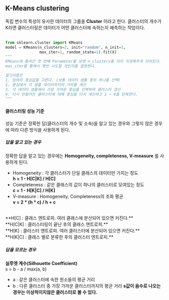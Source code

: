 ## K-Means clustering

독립 변수의 특성이 유사한 데이터의 그룹을 **Cluster** 이라고 한다. 클러스터의 개수가 K라면 클러스터링은 데이터가 어떤 클러스터에 속하는지 예측하는 작업이다.
<br>
<br>
```Python
from sklearn.cluster import KMeans
model = KMeans(n_clusters=2, init="random", n_init=1,
               max_iter=1, random_state=1).fit(X)
"""
KMeans에 들어간 첫 번째 Parameter를 보면 n_clusters를 미리 지정해주게 되어있다.
max_iter를 통해서 몇번 시도할 것인지를 결정한다.

알고리즘은
1. 임의의 중심값을 고른다. (보통 데이터 샘플 중의 하나를 선택)
2. 중심에서 각 샘플 데이터까지의 거리를 계산
3. 각 데이터 샘플에서 가장 가까운 중심을 선택하여 클러스터 갱신
4. 다시 만들어진 클러스터에 대해 중심을 다시 계산하고 1 ~ 4를 반복한다.
"""           
```

#### 클러스터링 성능 기준
성능 기준은 정확한 답(클러스터의 개수 및 소속)을 알고 있는 경우와 그렇지 않은 경우에 따라 다른 방식을 사용하게 된다.<br>

##### 답을 알고 있는 경우

정확한 답을 알고 있는 경우에는 **Homogeneity, completeness, V-measure** 를 사용하게 된다.
- Homogeneity : 각 클러스터가 단일 클래스의 데이터만 가지는 정도<br>
**h = 1 - H[C|K] / H[C]**
- Completeness : 같은 클래스의 값이 하나의 클러스터로 모여있는 정도<br>
**c = 1 - H[K|C] / H[K]**
- V-measure : Homogeneity, Completeness의 조화 평균<br>
**v = 2 * (h * c) / h + c**
<br>
**H[C] : 클래스 엔트로피. 여러 클래스에 분산되어 있으면 커진다.** <br>
**H[C|K] : 클러스터링이 끝난 후의 클래스 엔트로피.** <br>
**H[K] : 클러스터 엔트로피. 여러 클러스터에 분산되어 있으면 커진다.** <br>
**H[K|C] : 클래스 별로 분류한 후의 클러스터 엔트로피.**

##### 답을 모르는 경우
**실루엣 계수(Silhouette Coefficient)** <br>
s = b - a / max(a, b) <br>
- a : 같은 클러스터에 속한 원소들의 평균 거리
- b : 다른 클러스터 중 가장 가까운 클러스터까지의 평균 거리
**s값이 음수로 나오는 경우는 이상적이지않은 클러스터로 볼 수 있다.**

